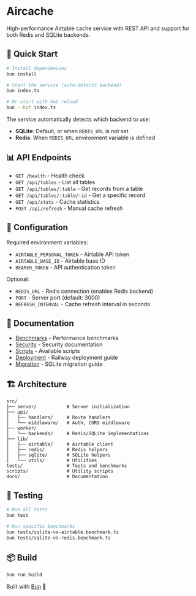 # Aircache

High-performance Airtable cache service with REST API and support for both Redis and SQLite backends.

## 🚀 Quick Start

```bash
# Install dependencies
bun install

# Start the service (auto-detects backend)
bun index.ts

# Or start with hot reload
bun --hot index.ts
```

The service automatically detects which backend to use:
- **SQLite**: Default, or when `REDIS_URL` is not set
- **Redis**: When `REDIS_URL` environment variable is defined

## 📊 API Endpoints

- `GET /health` - Health check
- `GET /api/tables` - List all tables
- `GET /api/tables/:table` - Get records from a table
- `GET /api/tables/:table/:id` - Get a specific record
- `GET /api/stats` - Cache statistics
- `POST /api/refresh` - Manual cache refresh

## 🔧 Configuration

Required environment variables:
- `AIRTABLE_PERSONAL_TOKEN` - Airtable API token
- `AIRTABLE_BASE_ID` - Airtable base ID
- `BEARER_TOKEN` - API authentication token

Optional:
- `REDIS_URL` - Redis connection (enables Redis backend)
- `PORT` - Server port (default: 3000)
- `REFRESH_INTERVAL` - Cache refresh interval in seconds

## 📖 Documentation

- [Benchmarks](docs/BENCHMARK.md) - Performance benchmarks
- [Security](docs/SECURITY.md) - Security documentation
- [Scripts](docs/SCRIPTS.md) - Available scripts
- [Deployment](docs/RAILWAY-DEPLOYMENT.md) - Railway deployment guide
- [Migration](docs/MIGRATION-SQLITE.md) - SQLite migration guide

## 🏗️ Architecture

```
src/
├── server/           # Server initialization
├── api/
│   ├── handlers/     # Route handlers
│   └── middleware/   # Auth, CORS middleware
├── worker/
│   └── backends/     # Redis/SQLite implementations
├── lib/
│   ├── airtable/     # Airtable client
│   ├── redis/        # Redis helpers
│   ├── sqlite/       # SQLite helpers
│   └── utils/        # Utilities
tests/                # Tests and benchmarks
scripts/              # Utility scripts
docs/                 # Documentation
```

## 🧪 Testing

```bash
# Run all tests
bun test

# Run specific benchmarks
bun tests/sqlite-vs-airtable.benchmark.ts
bun tests/sqlite-vs-redis.benchmark.ts
```

## 📦 Build

```bash
bun run build
```

Built with [Bun](https://bun.sh) 🥟